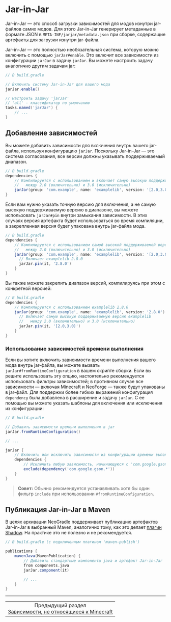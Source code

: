 # Jar-in-Jar

Jar-in-Jar — это способ загрузки зависимостей для модов изнутри jar-файлов самих модов. Для этого Jar-in-Jar генерирует метаданные в формате JSON в `META-INF/jarjar/metadata.json` при сборке, содержащие артефакты для загрузки изнутри jar-файла.

Jar-in-Jar — это полностью необязательная система, которую можно включить с помощью `jarJar#enable`. Это включит все зависимости из конфигурации `jarJar` в задачу `jarJar`. Вы можете настроить задачу аналогично другим задачам jar:

```gradle
// В build.gradle

// Включить систему Jar-in-Jar для вашего мода
jarJar.enable()

// Настроить задачу 'jarJar'
// 'all' - классификатор по умолчанию
tasks.named('jarJar') {
    // ...
}
```

## Добавление зависимостей

Вы можете добавить зависимости для включения внутрь вашего jar-файла, используя конфигурацию `jarJar`. Поскольку Jar-in-Jar — это система согласования, все версии должны указывать поддерживаемый диапазон.

```gradle
// В build.gradle
dependencies {
    // Компилируется с использованием и включает самую высокую поддерживаемую версию examplelib
    //   между 2.0 (включительно) и 3.0 (исключительно)
    jarJar(group: 'com.example', name: 'examplelib', version: '[2.0,3.0)')
}
```

Если вам нужно указать точную версию для включения, а не самую высокую поддерживаемую версию в диапазоне, вы можете использовать `jarJar#pin` внутри замыкания зависимости. В этих случаях версия артефакта будет использоваться во время компиляции, а закрепленная версия будет упакована внутрь jar-файла мода.

```gradle
// В build.gradle
dependencies {
    // Компилируется с использованием самой высокой поддерживаемой версии examplelib
    //   между 2.0 (включительно) и 3.0 (исключительно)
    jarJar(group: 'com.example', name: 'examplelib', version: '[2.0,3.0)') {
      // Включает examplelib 2.8.0
      jarJar.pin(it, '2.8.0')
    }
}
```

Вы также можете закрепить диапазон версий, компилируясь при этом с конкретной версией:

```gradle
// В build.gradle
dependencies {
    // Компилируется с использованием examplelib 2.8.0
    jarJar(group: 'com.example', name: 'examplelib', version: '2.8.0') {
      // Включает самую высокую поддерживаемую версию examplelib
      //   между 2.0 (включительно) и 3.0 (исключительно)
      jarJar.pin(it, '[2.0,3.0)')
    }
}

```

### Использование зависимостей времени выполнения

Если вы хотите включить зависимости времени выполнения вашего мода внутрь jar-файла, вы можете вызвать `jarJar#fromRuntimeConfiguration` в вашем скрипте сборки. Если вы решите использовать эту опцию, настоятельно рекомендуется использовать фильтры зависимостей; в противном случае все зависимости — включая Minecraft и NeoForge — также будут упакованы в jar-файл. Для поддержки более гибких выражений конфигурация `dependency` была добавлена в расширение и задачу `jarJar`. С ее помощью вы можете указать шаблоны для включения или исключения из конфигурации:

```gradle
// В build.gradle

// Добавить зависимости времени выполнения в jar
jarJar.fromRuntimeConfiguration()

// ...

jarJar {
    // Включить или исключить зависимости из конфигурации времени выполнения здесь
    dependencies {
        // Исключить любую зависимость, начинающуюся с 'com.google.gson.'
        exclude(dependency('com.google.gson.*'))
    }
}
```

> **Совет:**
> Обычно рекомендуется устанавливать хотя бы один фильтр `include` при использовании `#fromRuntimeConfiguration`.

## Публикация Jar-in-Jar в Maven

В целях архивации NeoGradle поддерживает публикацию артефактов Jar-in-Jar в выбранный Maven, аналогично тому, как это делает [плагин Shadow](https://imperceptiblethoughts.com/shadow/getting-started/). На практике это не полезно и не рекомендуется.

```gradle
// В build.gradle (с подключенным плагином 'maven-publish')

publications {
    mavenJava(MavenPublication) {
        // Добавить стандартные компоненты java и артефакт Jar-in-Jar
        from components.java
        jarJar.component(it)

        // ...
    }
}
```
---
<div align="center"><table><tr><td align="center">Предыдущий раздел<br><a href="./Non-Minecraft%20dependencies.md">Зависимости, не относящиеся к Minecraft</a></td></tr></table></div>
